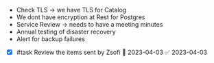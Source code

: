 * Check TLS -> we have TLS for Catalog
* We dont have encryption at Rest for Postgres
* Service Review -> needs to have a meeting minutes
* Annual testing of disaster recovery
* Alert for backup failures
- [x] #task Review the items sent by Zsofi 📅 2023-04-03 ✅ 2023-04-03

